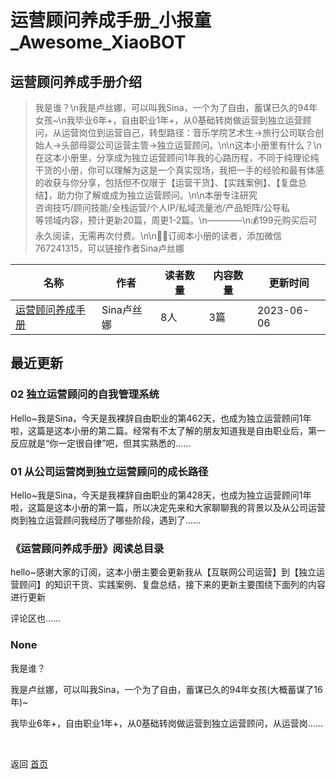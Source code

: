 # 运营顾问养成手册_小报童_Awesome_XiaoBOT

## 运营顾问养成手册介绍
> 我是谁？\n我是卢丝娜，可以叫我Sina，一个为了自由，蓄谋已久的94年女孩~\n我毕业6年+，自由职业1年+，从0基础转岗做运营到独立运营顾问，从运营岗位到运营自己，转型路径：音乐学院艺术生→旅行公司联合创始人→头部母婴公司运营主管→独立运营顾问。\n\n这本小册里有什么？\n在这本小册里，分享成为独立运营顾问1年我的心路历程，不同于纯理论纯干货的小册，你可以理解为这是一个真实现场，我把一手的经验和最有体感的收获与你分享，包括但不仅限于【运营干货】、【实践案例】、【复盘总结】，助力你了解或成为独立运营顾问。\n\n本册专注研究  
咨询技巧/顾问技能/全栈运营/个人IP/私域流量池/产品矩阵/公导私  
等领域内容，预计更新20篇，周更1-2篇。\n————\n💰199元购买后可永久阅读，无需再次付费。\n\n🙋‍♀️订阅本小册的读者，添加微信767241315，可以链接作者Sina卢丝娜  
  


|名称|作者|读者数量|内容数量|更新时间|
|---|---|---|---|---|
|[运营顾问养成手册](https://xiaobot.net/p/yygwycsc?refer=0b133df9-27dc-423b-8101-639049001c13)|Sina卢丝娜|8人|3篇|2023-06-06|

## 最近更新
### 02 独立运营顾问的自我管理系统

Hello~我是Sina，今天是我裸辞自由职业的第462天，也成为独立运营顾问1年啦，这篇是这本小册的第二篇。经常有不太了解的朋友知道我是自由职业后，第一反应就是“你一定很自律”吧，但其实熟悉的......

### 01 从公司运营岗到独立运营顾问的成长路径

Hello~我是Sina，今天是我裸辞自由职业的第428天，也成为独立运营顾问1年啦，这篇是这本小册的第一篇，所以决定先来和大家聊聊我的背景以及从公司运营岗到独立运营顾问我经历了哪些阶段，遇到了......

### 《运营顾问养成手册》阅读总目录

hello~感谢大家的订阅，这本小册主要会更新我从【互联网公司运营】到【独立运营顾问】的知识干货、实践案例、复盘总结，接下来的更新主要围绕下面列的内容进行更新

评论区也......

### None

我是谁？

我是卢丝娜，可以叫我Sina，一个为了自由，蓄谋已久的94年女孩(大概蓄谋了16年)~

我毕业6年+，自由职业1年+，从0基础转岗做运营到独立运营顾问，从运营岗......


<a href="https://github.com/Reno9527/awesome-xiaobot" style="color: white; text-decoration: none;">awesome-xiaobot</a>

返回 [首页](../README.md)
